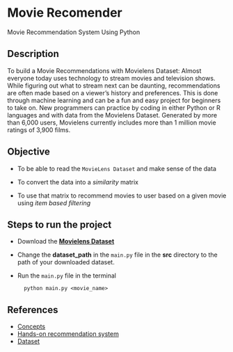 
# Movie Recomender

 Movie Recommendation System Using Python

## Description

To build a Movie Recommendations with Movielens Dataset:
Almost everyone today uses technology to stream movies and television shows. While figuring out what to stream next can be daunting, recommendations are often made based on a viewer’s history and preferences. This is done through machine learning and can be a fun and easy project for beginners to take on. New programmers can practice by coding in either Python or R languages and with data from the Movielens Dataset. Generated by more than 6,000 users, Movielens currently includes more than 1 million movie ratings of 3,900 films.

## Objective

- To be able to read the ```MovieLens Dataset``` and make sense of the data

- To convert the data into a *similarity* matrix

- To use that matrix to recommend movies to user based on a given movie using *item based filtering*

## Steps to run the project

- Download the [**Movielens Dataset**](https://grouplens.org/datasets/movielens/)

- Change the **dataset_path** in the ```main.py``` file in the **src** directory to the path of your downloaded dataset.

- Run the ```main.py``` file in the terminal

        python main.py <movie_name>

## References

- [Concepts](http://infolab.stanford.edu/~ullman/mmds/ch9.pdf)
- [Hands-on recommendation system](https://realpython.com/build-recommendation-engine-collaborative-filtering/)
- [Dataset](https://grouplens.org/datasets/movielens/)

